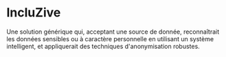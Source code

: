 # IncluZive
Une solution générique qui, acceptant une source de donnée, reconnaîtrait les données sensibles ou à caractère personnelle en utilisant un système intelligent, et appliquerait des techniques d'anonymisation robustes.

